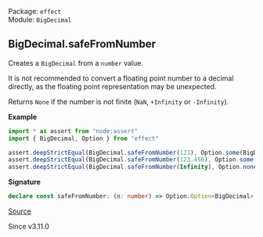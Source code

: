Package: `effect`<br />
Module: `BigDecimal`<br />

## BigDecimal.safeFromNumber

Creates a `BigDecimal` from a `number` value.

It is not recommended to convert a floating point number to a decimal directly,
as the floating point representation may be unexpected.

Returns `None` if the number is not finite (`NaN`, `+Infinity` or `-Infinity`).

**Example**

```ts
import * as assert from "node:assert"
import { BigDecimal, Option } from "effect"

assert.deepStrictEqual(BigDecimal.safeFromNumber(123), Option.some(BigDecimal.make(123n, 0)))
assert.deepStrictEqual(BigDecimal.safeFromNumber(123.456), Option.some(BigDecimal.make(123456n, 3)))
assert.deepStrictEqual(BigDecimal.safeFromNumber(Infinity), Option.none())
```

**Signature**

```ts
declare const safeFromNumber: (n: number) => Option.Option<BigDecimal>
```

[Source](https://github.com/Effect-TS/effect/tree/main/packages/effect/src/BigDecimal.ts#L864)

Since v3.11.0